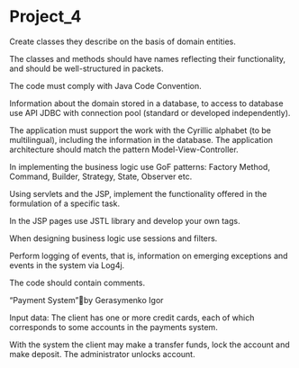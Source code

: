 # Project_4

Create classes they describe on the  basis of domain entities.

The classes and methods should have  names reflecting their functionality, and should be well-structured in packets.

The code must comply with Java Code Convention.

Information about the domain stored in a database, to access to database use API JDBC with connection pool 
(standard or developed independently).

The application must support the work with the Cyrillic alphabet (to be multilingual), including the information in the database.
The application architecture should match the pattern Model-View-Controller.

In implementing the business logic use GoF patterns: Factory Method, Command, Builder, Strategy, State, Observer etc.

Using servlets and the JSP, implement the functionality offered in the formulation of a specific task.

In the JSP pages use JSTL library and develop your own tags.

When designing business logic use sessions and filters.

Perform logging of events, that is, information on emerging exceptions and events in the system via Log4j.

The code should contain comments. 




“Payment System”by Gerasymenko Igor

Input data: The client has one or more credit cards, each of which corresponds to some accounts in the payments system.

With the system the client may make a transfer funds, lock the account and make deposit. The administrator unlocks account. 

